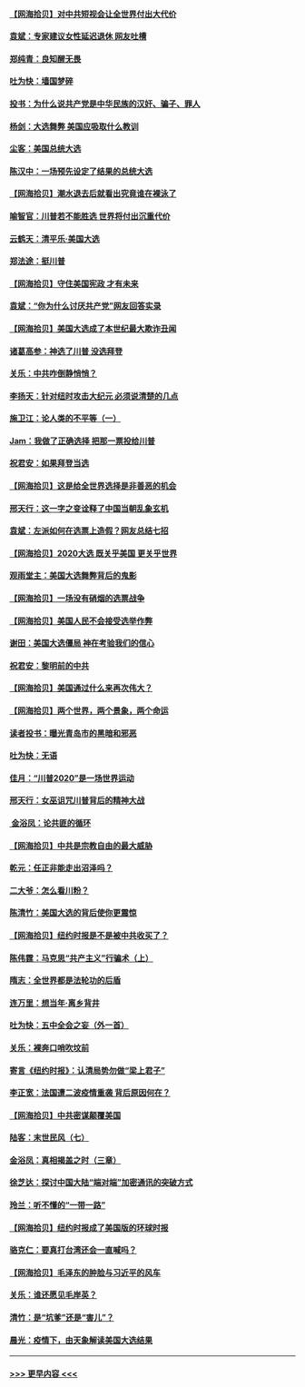 #### [【网海拾贝】对中共短视会让全世界付出大代价](../pages/nsc993/n12546043.md?t=11131851) 
#### [袁斌：专家建议女性延迟退休 网友吐槽](../pages/nsc993/n12545424.md?t=11131851) 
#### [郑纯青：良知醒无畏](../pages/nsc993/n12545394.md?t=11131851) 
#### [吐为快：墙国梦碎](../pages/nsc993/n12545309.md?t=11131851) 
#### [投书：为什么说共产党是中华民族的汉奸、骗子、罪人](../pages/nsc993/n12545089.md?t=11131851) 
#### [杨剑：大选舞弊 美国应吸取什么教训](../pages/nsc993/n12543937.md?t=11131851) 
#### [尘客：美国总统大选](../pages/nsc993/n12543828.md?t=11131851) 
#### [陈汉中：一场预先设定了结果的总统大选](../pages/nsc993/n12543564.md?t=11131851) 
#### [【网海拾贝】潮水退去后就看出究竟谁在裸泳了](../pages/nsc993/n12543321.md?t=11131851) 
#### [喻智官：川普若不能胜选 世界将付出沉重代价](../pages/nsc993/n12541352.md?t=11131851) 
#### [云鹤天：清平乐‧美国大选](../pages/nsc993/n12540916.md?t=11131851) 
#### [郑法途：挺川普](../pages/nsc993/n12540898.md?t=11131851) 
#### [【网海拾贝】守住美国宪政 才有未来](../pages/nsc993/n12540423.md?t=11131851) 
#### [袁斌：“你为什么讨厌共产党”网友回答实录](../pages/nsc993/n12540208.md?t=11131851) 
#### [【网海拾贝】美国大选成了本世纪最大欺诈丑闻](../pages/nsc993/n12538029.md?t=11131851) 
#### [诸葛高参：神选了川普 没选拜登](../pages/nsc993/n12537664.md?t=11131851) 
#### [关乐：中共咋倒静悄悄？](../pages/nsc993/n12537615.md?t=11131851) 
#### [李扬天：针对纽时攻击大纪元 必须说清楚的几点](../pages/nsc993/n12536001.md?t=11131851) 
#### [施卫江：论人类的不平等（一）](../pages/nsc993/n12535700.md?t=11131851) 
#### [Jam：我做了正确选择 把那一票投给川普](../pages/nsc993/n12535743.md?t=11131851) 
#### [祝君安：如果拜登当选](../pages/nsc993/n12535726.md?t=11131851) 
#### [【网海拾贝】这是给全世界选择是非善恶的机会](../pages/nsc993/n12535061.md?t=11131851) 
#### [邢天行：这一字之变诠释了中国当朝乱象玄机](../pages/nsc993/n12533446.md?t=11131851) 
#### [袁斌：左派如何在选票上造假？网友总结七招](../pages/nsc993/n12533180.md?t=11131851) 
#### [【网海拾贝】2020大选 既关乎美国 更关乎世界](../pages/nsc993/n12533161.md?t=11131851) 
#### [观雨堂主：美国大选舞弊背后的鬼影](../pages/nsc993/n12533153.md?t=11131851) 
#### [【网海拾贝】一场没有硝烟的选票战争](../pages/nsc993/n12531883.md?t=11131851) 
#### [【网海拾贝】美国人民不会接受选举作弊](../pages/nsc993/n12528850.md?t=11131851) 
#### [谢田：美国大选僵局 神在考验我们的信心](../pages/nsc993/n12527932.md?t=11131851) 
#### [祝君安：黎明前的中共](../pages/nsc993/n12524071.md?t=11131851) 
#### [【网海拾贝】美国通过什么来再次伟大？](../pages/nsc993/n12523844.md?t=11131851) 
#### [【网海拾贝】两个世界，两个景象，两个命运](../pages/nsc993/n12521419.md?t=11131851) 
#### [读者投书：曝光青岛市的黑暗和邪恶](../pages/nsc993/n12520988.md?t=11131851) 
#### [吐为快：无语](../pages/nsc993/n12518588.md?t=11131851) 
#### [佳月：“川普2020”是一场世界运动](../pages/nsc993/n12518581.md?t=11131851) 
#### [邢天行：女巫诅咒川普背后的精神大战](../pages/nsc993/n12517257.md?t=11131851) 
#### [ 金浴凤：论共匪的循环](../pages/nsc993/n12517133.md?t=11131851) 
#### [【网海拾贝】中共是宗教自由的最大威胁](../pages/nsc993/n12516879.md?t=11131851) 
#### [乾元：任正非能走出沼泽吗？](../pages/nsc993/n12515831.md?t=11131851) 
#### [二大爷：怎么看川粉？](../pages/nsc993/n12515820.md?t=11131851) 
#### [陈清竹：美国大选的背后使你更震惊](../pages/nsc993/n12515589.md?t=11131851) 
#### [【网海拾贝】纽约时报是不是被中共收买了？](../pages/nsc993/n12515122.md?t=11131851) 
#### [陈伟霆：马克思“共产主义”行骗术（上）](../pages/nsc993/n12510217.md?t=11131851) 
#### [隋志：全世界都是法轮功的后盾](../pages/nsc993/n12510636.md?t=11131851) 
#### [连万里：想当年‧离乡背井](../pages/nsc993/n12510623.md?t=11131851) 
#### [吐为快：五中全会之妄（外一首）](../pages/nsc993/n12510470.md?t=11131851) 
#### [关乐：裸奔口哨吹坟前](../pages/nsc993/n12510403.md?t=11131851) 
#### [寄言《纽约时报》：认清局势勿做“梁上君子”](../pages/nsc993/n12510042.md?t=11131851) 
#### [李正宽：法国遭二波疫情重袭 背后原因何在？](../pages/nsc993/n12509971.md?t=11131851) 
#### [【网海拾贝】中共密谋颠覆美国](../pages/nsc993/n12509816.md?t=11131851) 
#### [陆客：末世民风（七）](../pages/nsc993/n12507822.md?t=11131851) 
#### [金浴凤：真相揭盖之时（三章）](../pages/nsc993/n12507804.md?t=11131851) 
#### [徐芝达：探讨中国大陆“端对端”加密通讯的突破方式](../pages/nsc993/n12507682.md?t=11131851) 
#### [玲兰：听不懂的“一带一路”](../pages/nsc993/n12507669.md?t=11131851) 
#### [【网海拾贝】纽约时报成了美国版的环球时报](../pages/nsc993/n12507053.md?t=11131851) 
#### [骆克仁：要真打台湾还会一直喊吗？](../pages/nsc993/n12506843.md?t=11131851) 
#### [【网海拾贝】毛泽东的肿脸与习近平的风车](../pages/nsc993/n12504537.md?t=11131851) 
#### [关乐：谁还愿见毛岸英？](../pages/nsc993/n12503866.md?t=11131851) 
#### [清竹：是“坑爹”还是“害儿”？](../pages/nsc993/n12503034.md?t=11131851) 
#### [晨光：疫情下，由天象解读美国大选结果](../pages/nsc993/n12502536.md?t=11131851) 

----
#### [ >>> 更早内容 <<< ](../indexes/nsc993-earlier.md)
